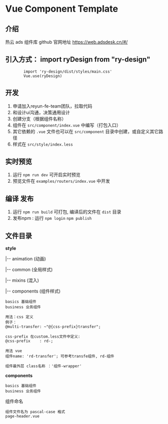 # Vue Component Template

## 介绍

热云 ads 组件库 github 
官网地址  https://web.adsdesk.cn/#/
## 引入方式： import ryDesign from "ry-design" 
            import 'ry-design/dist/styles/main.css'
            Vue.use(ryDesign)

## 开发
1. 申请加入reyun-fe-team团队，拉取代码
2. 和设计ui沟通，决策通用设计
3. 创建分支（根据组件名称）
4. 组件在 `src/component/index.vue` 中编写（打包入口）
5. 其它依赖的 `.vue` 文件也可以在 `src/component` 目录中创建，或自定义其它路径
6. 样式在 `src/style/index.less`

## 实时预览

1. 运行 `npm run dev` 可开启实时预览
2. 预览文件在 `examples/routers/index.vue` 中开发

## 编译 发布

1. 运行 `npm run build` 可打包, 编译后的文件在 `dist` 目录
2. 发布npm : 运行 `npm login` `npm publish`
## 文件目录

**style**

|-- animation (动画)

|-- common (全局样式)

|-- mixins (混入)

|-- components (组件样式)

    basics 基础组件
    business 业务组件

    用法：css 定义
    例子：
    @multi-transfer: ~"@{css-prefix}transfer";

    css-prefix 在custom.less文件中定义:
    @css-prefix    : rd-;

    用法 vue
    组件name: 'rd-transfer'; 可参考transfe组件, rd-组件

    组件最外层 class名称 ：'组件-wrapper'

**components**

    basics 基础组件
    business 业务组件

组件命名

    组件文件名为 pascal-case 格式
    page-header.vue
